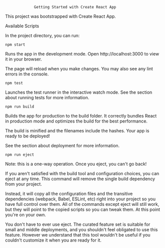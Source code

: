                  Getting Started with Create React App
This project was bootstrapped with Create React App.

Available Scripts

In the project directory, you can run:

    npm start
     
Runs the app in the development mode.
Open http://localhost:3000 to view it in your browser.

The page will reload when you make changes.
You may also see any lint errors in the console.

    npm test
    
Launches the test runner in the interactive watch mode.
See the section about running tests for more information.

    npm run build
    
Builds the app for production to the build folder.
It correctly bundles React in production mode and optimizes the build for the best performance.

The build is minified and the filenames include the hashes.
Your app is ready to be deployed!

See the section about deployment for more information.

    npm run eject
    
Note: this is a one-way operation. Once you eject, you can't go back!

If you aren't satisfied with the build tool and configuration choices, you can eject at any time. This command will remove the single build dependency from your project.

Instead, it will copy all the configuration files and the transitive dependencies (webpack, Babel, ESLint, etc) right into your project so you have full control over them. All of the commands except eject will still work, but they will point to the copied scripts so you can tweak them. At this point you're on your own.

You don't have to ever use eject. The curated feature set is suitable for small and middle deployments, and you shouldn't feel obligated to use this feature. However we understand that this tool wouldn't be useful if you couldn't customize it when you are ready for it.
